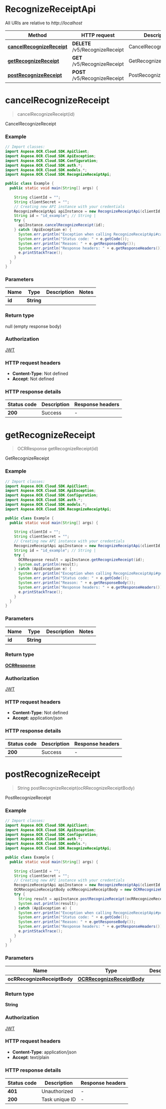 # RecognizeReceiptApi

All URIs are relative to *http://localhost*

| Method | HTTP request | Description |
|------------- | ------------- | -------------|
| [**cancelRecognizeReceipt**](RecognizeReceiptApi.md#cancelRecognizeReceipt) | **DELETE** /v5/RecognizeReceipt | CancelRecognizeReceipt |
| [**getRecognizeReceipt**](RecognizeReceiptApi.md#getRecognizeReceipt) | **GET** /v5/RecognizeReceipt | GetRecognizeReceipt |
| [**postRecognizeReceipt**](RecognizeReceiptApi.md#postRecognizeReceipt) | **POST** /v5/RecognizeReceipt | PostRecognizeReceipt |


<a name="cancelRecognizeReceipt"></a>
# **cancelRecognizeReceipt**
> cancelRecognizeReceipt(id)

CancelRecognizeReceipt

### Example
```java
// Import classes:
import Aspose.OCR.Cloud.SDK.ApiClient;
import Aspose.OCR.Cloud.SDK.ApiException;
import Aspose.OCR.Cloud.SDK.Configuration;
import Aspose.OCR.Cloud.SDK.auth.*;
import Aspose.OCR.Cloud.SDK.models.*;
import Aspose.OCR.Cloud.SDK.RecognizeReceiptApi;

public class Example {
  public static void main(String[] args) {
    
    String clientId = "";
    String clientSecret = "";
    // Creating new API instance with your credentials
    RecognizeReceiptApi apiInstance = new RecognizeReceiptApi(clientId, clientSecret);
    String id = "id_example"; // String | 
    try {
      apiInstance.cancelRecognizeReceipt(id);
    } catch (ApiException e) {
      System.err.println("Exception when calling RecognizeReceiptApi#cancelRecognizeReceipt");
      System.err.println("Status code: " + e.getCode());
      System.err.println("Reason: " + e.getResponseBody());
      System.err.println("Response headers: " + e.getResponseHeaders());
      e.printStackTrace();
    }
  }
}
```

### Parameters

| Name | Type | Description  | Notes |
|------------- | ------------- | ------------- | -------------|
| **id** | **String**|  | |

### Return type

null (empty response body)

### Authorization

[JWT](../README.md#JWT)

### HTTP request headers

 - **Content-Type**: Not defined
 - **Accept**: Not defined

### HTTP response details
| Status code | Description | Response headers |
|-------------|-------------|------------------|
| **200** | Success |  -  |

<a name="getRecognizeReceipt"></a>
# **getRecognizeReceipt**
> OCRResponse getRecognizeReceipt(id)

GetRecognizeReceipt

### Example
```java
// Import classes:
import Aspose.OCR.Cloud.SDK.ApiClient;
import Aspose.OCR.Cloud.SDK.ApiException;
import Aspose.OCR.Cloud.SDK.Configuration;
import Aspose.OCR.Cloud.SDK.auth.*;
import Aspose.OCR.Cloud.SDK.models.*;
import Aspose.OCR.Cloud.SDK.RecognizeReceiptApi;

public class Example {
  public static void main(String[] args) {
    
    String clientId = "";
    String clientSecret = "";
    // Creating new API instance with your credentials
    RecognizeReceiptApi apiInstance = new RecognizeReceiptApi(clientId, clientSecret);
    String id = "id_example"; // String | 
    try {
      OCRResponse result = apiInstance.getRecognizeReceipt(id);
      System.out.println(result);
    } catch (ApiException e) {
      System.err.println("Exception when calling RecognizeReceiptApi#getRecognizeReceipt");
      System.err.println("Status code: " + e.getCode());
      System.err.println("Reason: " + e.getResponseBody());
      System.err.println("Response headers: " + e.getResponseHeaders());
      e.printStackTrace();
    }
  }
}
```

### Parameters

| Name | Type | Description  | Notes |
|------------- | ------------- | ------------- | -------------|
| **id** | **String**|  | |

### Return type

[**OCRResponse**](OCRResponse.md)

### Authorization

[JWT](../README.md#JWT)

### HTTP request headers

 - **Content-Type**: Not defined
 - **Accept**: application/json

### HTTP response details
| Status code | Description | Response headers |
|-------------|-------------|------------------|
| **200** | Success |  -  |

<a name="postRecognizeReceipt"></a>
# **postRecognizeReceipt**
> String postRecognizeReceipt(ocRRecognizeReceiptBody)

PostRecognizeReceipt

### Example
```java
// Import classes:
import Aspose.OCR.Cloud.SDK.ApiClient;
import Aspose.OCR.Cloud.SDK.ApiException;
import Aspose.OCR.Cloud.SDK.Configuration;
import Aspose.OCR.Cloud.SDK.auth.*;
import Aspose.OCR.Cloud.SDK.models.*;
import Aspose.OCR.Cloud.SDK.RecognizeReceiptApi;

public class Example {
  public static void main(String[] args) {
    
    String clientId = "";
    String clientSecret = "";
    // Creating new API instance with your credentials
    RecognizeReceiptApi apiInstance = new RecognizeReceiptApi(clientId, clientSecret);
    OCRRecognizeReceiptBody ocRRecognizeReceiptBody = new OCRRecognizeReceiptBody(); // OCRRecognizeReceiptBody | 
    try {
      String result = apiInstance.postRecognizeReceipt(ocRRecognizeReceiptBody);
      System.out.println(result);
    } catch (ApiException e) {
      System.err.println("Exception when calling RecognizeReceiptApi#postRecognizeReceipt");
      System.err.println("Status code: " + e.getCode());
      System.err.println("Reason: " + e.getResponseBody());
      System.err.println("Response headers: " + e.getResponseHeaders());
      e.printStackTrace();
    }
  }
}
```

### Parameters

| Name | Type | Description  | Notes |
|------------- | ------------- | ------------- | -------------|
| **ocRRecognizeReceiptBody** | [**OCRRecognizeReceiptBody**](OCRRecognizeReceiptBody.md)|  | |

### Return type

**String**

### Authorization

[JWT](../README.md#JWT)

### HTTP request headers

 - **Content-Type**: application/json
 - **Accept**: text/plain

### HTTP response details
| Status code | Description | Response headers |
|-------------|-------------|------------------|
| **401** | Unauthorized |  -  |
| **200** | Task unique ID |  -  |

